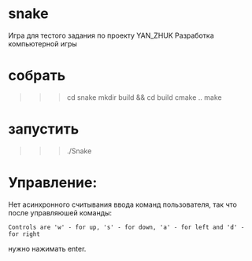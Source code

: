 # snake
Игра для тестого задания по проекту YAN_ZHUK Разработка компьютерной игры
# собрать
>>> cd snake 
>>> mkdir build && cd build
>>> cmake ..
>>> make 
# запустить
>>> ./Snake
# Управление:
Нет асинхронного считывания ввода команд пользователя, так что 
после управляюшей команды: 
```
Controls are 'w' - for up, 's' - for down, 'a' - for left and 'd' - for right
```
нужно нажимать enter.
